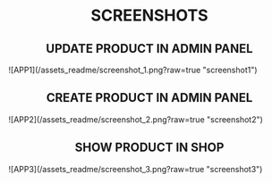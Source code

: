 <h1 align="center">SCREENSHOTS</h1>

<h2 align="center">UPDATE PRODUCT IN ADMIN PANEL</h2>
![APP1](/assets_readme/screenshot_1.png?raw=true "screenshot1")

<h2 align="center">CREATE PRODUCT IN ADMIN PANEL</h2>
![APP2](/assets_readme/screenshot_2.png?raw=true "screenshot2")

<h2 align="center">SHOW PRODUCT IN SHOP</h2>
![APP3](/assets_readme/screenshot_3.png?raw=true "screenshot3")
